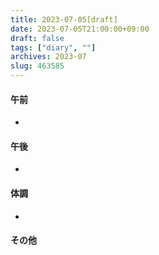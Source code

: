 ```yaml
---
title: 2023-07-05[draft]
date: 2023-07-05T21:00:00+09:00
draft: false
tags: ["diary", ""]
archives: 2023-07
slug: 463585
---
```

#### 午前
- 
#### 午後
- 
#### 体調
- 
#### その他